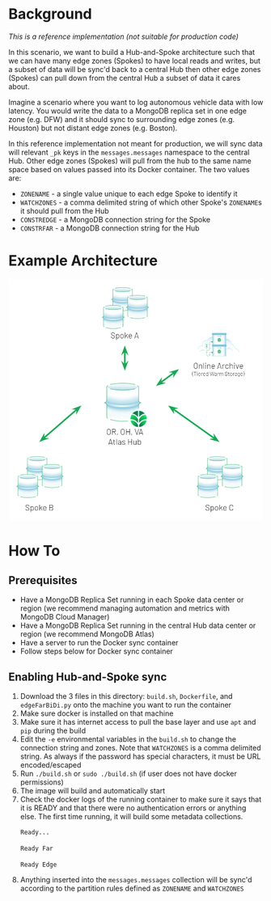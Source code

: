 # Background
_This is a reference implementation (not suitable for production code)_

In this scenario, we want to build a Hub-and-Spoke architecture such that we can have many edge zones (Spokes) to have local reads and writes, but a subset of data will be sync'd back to a central Hub then other edge zones (Spokes) can pull down from the central Hub a subset of data it cares about.

Imagine a scenario where you want to log autonomous vehicle data with low latency. You would write the data to a MongoDB replica set in one edge zone (e.g. DFW) and it should sync to surrounding edge zones (e.g. Houston) but not distant edge zones (e.g. Boston).

In this reference implementation not meant for production, we will sync data will relevant `_pk` keys in the `messages.messages` namespace to the central Hub. Other edge zones (Spokes) will pull from the hub to the same name space based on values passed into its Docker container. The two values are:
* `ZONENAME` - a single value unique to each edge Spoke to identify it
* `WATCHZONES` - a comma delimited string of which other Spoke's `ZONENAME`s it should pull from the Hub
* `CONSTREDGE` - a MongoDB connection string for the Spoke
* `CONSTRFAR` - a MongoDB connection string for the Hub

# Example Architecture

![](ss01.png)

# How To

## Prerequisites
* Have a MongoDB Replica Set running in each Spoke data center or region (we recommend managing automation and metrics with MongoDB Cloud Manager)
* Have a MongoDB Replica Set running in the central Hub data center or region (we recommend MongoDB Atlas)
* Have a server to run the Docker sync container
* Follow steps below for Docker sync container

## Enabling Hub-and-Spoke sync

1. Download the 3 files in this directory: `build.sh`, `Dockerfile`, and `edgeFarBiDi.py` onto the machine you want to run the container
2. Make sure docker is installed on that machine
3. Make sure it has internet access to pull the base layer and use `apt` and `pip` during the build
4. Edit the `-e` environmental variables in the `build.sh` to change the connection string and zones. Note that `WATCHZONES` is a comma delimited string. As always if the password has special characters, it must be URL encoded/escaped
5. Run `./build.sh` or `sudo ./build.sh` (if user does not have docker permissions)
6. The image will build and automatically start
7. Check the docker logs of the running container to make sure it says that it is READY and that there were no authentication errors or anything else. The first time running, it will build some metadata collections.
   ```
   Ready...

   Ready Far

   Ready Edge
   ```
8. Anything inserted into the `messages.messages` collection will be sync'd according to the partition rules defined as `ZONENAME` and `WATCHZONES`